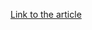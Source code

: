 [Link to the article](https://www.crowdstrike.com/en-us/blog/building-custom-apps-with-crowdstrike-falcon-foundry/)
